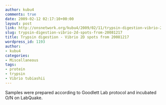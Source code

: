 ```yaml
---
author: kubu4
comments: true
date: 2009-02-12 02:17:10+00:00
layout: post
link: http://onsnetwork.org/kubu4/2009/02/11/trypsin-digestion-vibrio-2d-spots-from-20081217/
slug: trypsin-digestion-vibrio-2d-spots-from-20081217
title: Trypsin digestion - Vibrio 2D spots from 20081217
wordpress_id: 1193
author:
- kubu4
categories:
- Miscellaneous
tags:
- protein
- trypsin
- Vibrio tubiashii
---
```


Samples were prepared according to Goodlett Lab protocol and incubated O/N on LabQuake.
